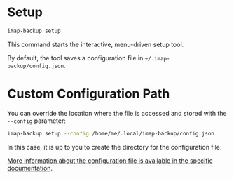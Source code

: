 # Setup

```sh
imap-backup setup
```

This command starts the interactive, menu-driven setup tool.

By default, the tool saves a configuration file in `~/.imap-backup/config.json`.

# Custom Configuration Path

You can override the location where the file is accessed and stored with the `--config` parameter:

```sh
imap-backup setup --config /home/me/.local/imap-backup/config.json
```

In this case, it is up to you to create the directory for the configuration file.

[More information about the configuration file is available in the specific documentation](../configuration.md).
